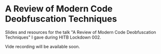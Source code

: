 # A Review of Modern Code Deobfuscation Techniques

Slides and resources for the talk "A Review of Modern Code Deobfuscation Techniques" I gave during HITB Lockdown 002.

Vide recording will be available soon.
